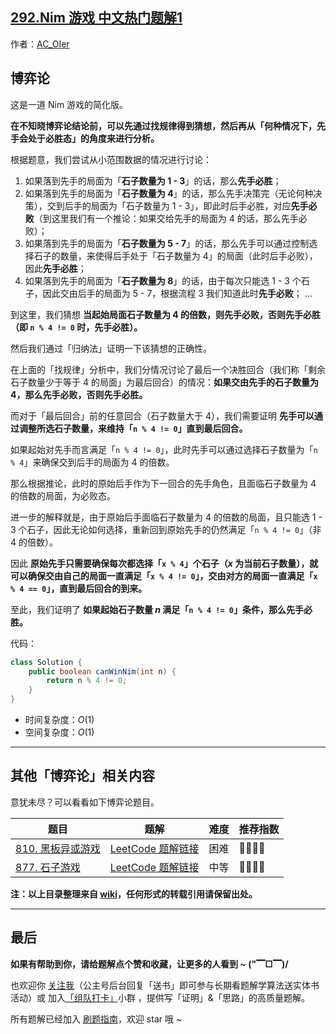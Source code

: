 ## [292.Nim 游戏 中文热门题解1](https://leetcode.cn/problems/nim-game/solutions/100000/gong-shui-san-xie-noxiang-xin-ke-xue-xi-wmz2t)

作者：[AC_OIer](https://leetcode.cn/u/AC_OIer)
## 博弈论

这是一道 Nim 游戏的简化版。

**在不知晓博弈论结论前，可以先通过找规律得到猜想，然后再从「何种情况下，先手会处于必胜态」的角度来进行分析。**

根据题意，我们尝试从小范围数据的情况进行讨论：

1. 如果落到先手的局面为「**石子数量为 $1$ - $3$**」的话，那么**先手必胜**；
2. 如果落到先手的局面为「**石子数量为 $4$**」的话，那么先手决策完（无论何种决策），交到后手的局面为「石子数量为 $1$ - $3$」，即此时后手必胜，对应**先手必败**（到这里我们有一个推论：如果交给先手的局面为 $4$ 的话，那么先手必败）；
3. 如果落到先手的局面为「**石子数量为 $5$ - $7$**」的话，那么先手可以通过控制选择石子的数量，来使得后手处于「石子数量为 $4$」的局面（此时后手必败），因此**先手必胜**；
4. 如果落到先手的局面为「**石子数量为 $8$**」的话，由于每次只能选 $1$ - $3$ 个石子，因此交由后手的局面为 $5$ - $7$，根据流程 $3$ 我们知道此时**先手必败**；
...

到这里，我们猜想 **当起始局面石子数量为 $4$ 的倍数，则先手必败，否则先手必胜（即 `n % 4 != 0` 时，先手必胜）。**

然后我们通过「归纳法」证明一下该猜想的正确性。

在上面的「找规律」分析中，我们分情况讨论了最后一个决胜回合（我们称「剩余石子数量少于等于 $4$ 的局面」为最后回合）的情况：**如果交由先手的石子数量为 $4$，那么先手必败，否则先手必胜。**

而对于「最后回合」前的任意回合（石子数量大于 $4$），我们需要证明 **先手可以通过调整所选石子数量，来维持「`n % 4 != 0`」直到最后回合。**

如果起始对先手而言满足「`n % 4 != 0`」，此时先手可以通过选择石子数量为「`n % 4`」来确保交到后手的局面为 $4$ 的倍数。

那么根据推论，此时的原始后手作为下一回合的先手角色，且面临石子数量为 $4$ 的倍数的局面，为必败态。

进一步的解释就是，由于原始后手面临石子数量为 $4$ 的倍数的局面，且只能选 $1$ - $3$ 个石子，因此无论如何选择，重新回到原始先手的仍然满足「`n % 4 != 0`」（非 $4$ 的倍数）。

因此 **原始先手只需要确保每次都选择「`x % 4`」个石子（$x$ 为当前石子数量），就可以确保交由自己的局面一直满足「`x % 4 != 0`」，交由对方的局面一直满足「`x % 4 == 0`」，直到最后回合的到来。**

至此，我们证明了 **如果起始石子数量 $n$ 满足「`n % 4 != 0`」条件，那么先手必胜。**

代码：
```Java []
class Solution {
    public boolean canWinNim(int n) {
        return n % 4 != 0;
    }
}
```
* 时间复杂度：$O(1)$
* 空间复杂度：$O(1)$

---

## 其他「博弈论」相关内容

意犹未尽？可以看看如下博弈论题目。

| 题目                                                         | 题解                                                         | 难度 | 推荐指数 |
| ------------------------------------------------------------ | ------------------------------------------------------------ | ---- | -------- |
| [810. 黑板异或游戏](https://leetcode-cn.com/problems/chalkboard-xor-game/) | [LeetCode 题解链接](https://leetcode-cn.com/problems/chalkboard-xor-game/solution/gong-shui-san-xie-noxiang-xin-ke-xue-xi-ges7k/) | 困难 | 🤩🤩🤩🤩     |
| [877. 石子游戏](https://leetcode-cn.com/problems/stone-game/) | [LeetCode 题解链接](https://leetcode-cn.com/problems/stone-game/solution/gong-shui-san-xie-jing-dian-qu-jian-dp-j-wn31/) | 中等 | 🤩🤩🤩🤩     |


**注：以上目录整理来自 [wiki](https://github.com/SharingSource/LogicStack-LeetCode/wiki/博弈论)，任何形式的转载引用请保留出处。**

---

## 最后

**如果有帮助到你，请给题解点个赞和收藏，让更多的人看到 ~ ("▔□▔)/**

也欢迎你 [关注我](https://oscimg.oschina.net/oscnet/up-19688dc1af05cf8bdea43b2a863038ab9e5.png)（公主号后台回复「送书」即可参与长期看题解学算法送实体书活动）或 加入[「组队打卡」](https://leetcode-cn.com/u/ac_oier/)小群 ，提供写「证明」&「思路」的高质量题解。

所有题解已经加入 [刷题指南](https://github.com/SharingSource/LogicStack-LeetCode/wiki)，欢迎 star 哦 ~ 